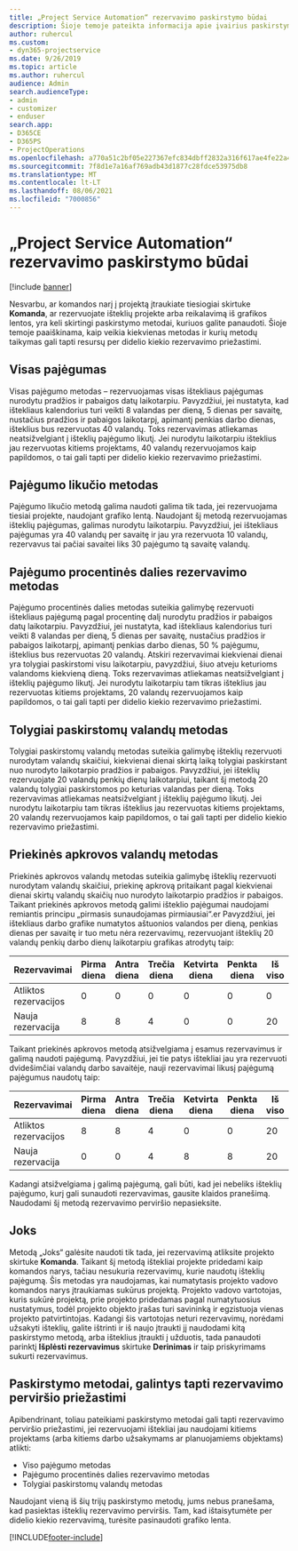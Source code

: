 ```yaml
---
title: „Project Service Automation“ rezervavimo paskirstymo būdai
description: Šioje temoje pateikta informacija apie įvairius paskirstymo būdus.
author: ruhercul
ms.custom:
- dyn365-projectservice
ms.date: 9/26/2019
ms.topic: article
ms.author: ruhercul
audience: Admin
search.audienceType:
- admin
- customizer
- enduser
search.app:
- D365CE
- D365PS
- ProjectOperations
ms.openlocfilehash: a770a51c2bf05e227367efc834dbff2832a316f617ae4fe22a43572940f43cbe
ms.sourcegitcommit: 7f8d1e7a16af769adb43d1877c28fdce53975db8
ms.translationtype: MT
ms.contentlocale: lt-LT
ms.lasthandoff: 08/06/2021
ms.locfileid: "7000856"
---
```

# <a name="booking-allocation-methods-in-project-service-automation"></a>„Project Service Automation“ rezervavimo paskirstymo būdai

[!include [banner](../includes/psa-now-project-operations.md)]

Nesvarbu, ar komandos narį į projektą įtraukiate tiesiogiai skirtuke **Komanda**, ar rezervuojate išteklių projekte arba reikalavimą iš grafikos lentos, yra keli skirtingi paskirstymo metodai, kuriuos galite panaudoti. Šioje temoje paaiškinama, kaip veikia kiekvienas metodas ir kurių metodų taikymas gali tapti resursų per didelio kiekio rezervavimo priežastimi.

## <a name="full-capacity"></a>Visas pajėgumas 
Visas pajėgumo metodas – rezervuojamas visas ištekliaus pajėgumas nurodytu pradžios ir pabaigos datų laikotarpiu. Pavyzdžiui, jei nustatyta, kad ištekliaus kalendorius turi veikti 8 valandas per dieną, 5 dienas per savaitę, nustačius pradžios ir pabaigos laikotarpį, apimantį penkias darbo dienas, išteklius bus rezervuotas 40 valandų. Toks rezervavimas atliekamas neatsižvelgiant į išteklių pajėgumo likutį. Jei nurodytu laikotarpiu išteklius jau rezervuotas kitiems projektams, 40 valandų rezervuojamos kaip papildomos, o tai gali tapti per didelio kiekio rezervavimo priežastimi.

## <a name="remaining-capacity"></a>Pajėgumo likučio metodas
Pajėgumo likučio metodą galima naudoti galima tik tada, jei rezervuojama tiesiai projekte, naudojant grafiko lentą. Naudojant šį metodą rezervuojamas išteklių pajėgumas, galimas nurodytu laikotarpiu. Pavyzdžiui, jei ištekliaus pajėgumas yra 40 valandų per savaitę ir jau yra rezervuota 10 valandų, rezervavus tai pačiai savaitei liks 30 pajėgumo tą savaitę valandų.

## <a name="percentage-capacity"></a>Pajėgumo procentinės dalies rezervavimo metodas
Pajėgumo procentinės dalies metodas suteikia galimybę rezervuoti ištekliaus pajėgumą pagal procentinę dalį nurodytu pradžios ir pabaigos datų laikotarpiu. Pavyzdžiui, jei nustatyta, kad ištekliaus kalendorius turi veikti 8 valandas per dieną, 5 dienas per savaitę, nustačius pradžios ir pabaigos laikotarpį, apimantį penkias darbo dienas, 50 % pajėgumu, išteklius bus rezervuotas 20 valandų. Atskiri rezervavimai kiekvienai dienai yra tolygiai paskirstomi visu laikotarpiu, pavyzdžiui, šiuo atveju keturioms valandoms kiekvieną dieną. Toks rezervavimas atliekamas neatsižvelgiant į išteklių pajėgumo likutį. Jei nurodytu laikotarpiu tam tikras išteklius jau rezervuotas kitiems projektams, 20 valandų rezervuojamos kaip papildomos, o tai gali tapti per didelio kiekio rezervavimo priežastimi.

## <a name="evenly-distribute-hours"></a>Tolygiai paskirstomų valandų metodas
Tolygiai paskirstomų valandų metodas suteikia galimybę išteklių rezervuoti nurodytam valandų skaičiui, kiekvienai dienai skirtą laiką tolygiai paskirstant nuo nurodyto laikotarpio pradžios ir pabaigos. Pavyzdžiui, jei išteklių rezervuojate 20 valandų penkių dienų laikotarpiui, taikant šį metodą 20 valandų tolygiai paskirstomos po keturias valandas per dieną. Toks rezervavimas atliekamas neatsižvelgiant į išteklių pajėgumo likutį. Jei nurodytu laikotarpiu tam tikras išteklius jau rezervuotas kitiems projektams, 20 valandų rezervuojamos kaip papildomos, o tai gali tapti per didelio kiekio rezervavimo priežastimi.

## <a name="front-load-hours"></a>Priekinės apkrovos valandų metodas
Priekinės apkrovos valandų metodas suteikia galimybę išteklių rezervuoti nurodytam valandų skaičiui, priekinę apkrovą pritaikant pagal kiekvienai dienai skirtų valandų skaičių nuo nurodyto laikotarpio pradžios ir pabaigos. Taikant priekinės apkrovos metodą galimi išteklio pajėgumai naudojami remiantis principu „pirmasis sunaudojamas pirmiausiai“.er Pavyzdžiui, jei ištekliaus darbo grafike numatytos aštuonios valandos per dieną, penkias dienas per savaitę ir tuo metu nėra rezervavimų, rezervuojant išteklių 20 valandų penkių darbo dienų laikotarpiu grafikas atrodytų taip: 

|         Rezervavimai          |    Pirma diena    |    Antra diena    |    Trečia diena    |    Ketvirta diena    |    Penkta diena    |    Iš viso    |
|---------------------------|-------------|-------------|-------------|-------------|-------------|-------------|
|    Atliktos rezervacijos    |    0        |    0        |    0        |    0        |    0        |    0        |
|    Nauja rezervacija          |    8        |    8        |    4        |    0        |    0        |    20       |

Taikant priekinės apkrovos metodą atsižvelgiama į esamus rezervavimus ir galimą naudoti pajėgumą. Pavyzdžiui, jei tie patys ištekliai jau yra rezervuoti dvidešimčiai valandų darbo savaitėje, nauji rezervavimai likusį pajėgumą pajėgumus naudotų taip:

|   Rezervavimai          | Pirma diena | Antra diena | Trečia diena | Ketvirta diena | Penkta diena | Iš viso |
|---------------------|-------|-------|-------|-------|-------|-------|
| Atliktos rezervacijos | 8     | 8     | 4     | 0     | 0     | 20    |
| Nauja rezervacija       | 0     | 0     | 4     | 8     | 8     | 20    |

Kadangi atsižvelgiama į galimą pajėgumą, gali būti, kad jei nebeliks išteklių pajėgumo, kurį gali sunaudoti rezervavimas, gausite klaidos pranešimą. Naudodami šį metodą rezervavimo perviršio nepasieksite.

## <a name="none"></a>Joks
Metodą „Joks“ galėsite naudoti tik tada, jei rezervavimą atliksite projekto skirtuke **Komanda**. Taikant šį metodą ištekliai projekte pridedami kaip komandos narys, tačiau nesukuria rezervavimų, kurie naudotų išteklių pajėgumą. Šis metodas yra naudojamas, kai numatytasis projekto vadovo komandos narys įtraukiamas sukūrus projektą. Projekto vadovo vartotojas, kuris sukūrė projektą, prie projekto pridedamas pagal numatytuosius nustatymus, todėl projekto objekto įrašas turi savininką ir egzistuoja vienas projekto patvirtintojas. Kadangi šis vartotojas neturi rezervavimų, norėdami užsakyti išteklių, galite ištrinti ir iš naujo įtraukti jį naudodami kitą paskirstymo metodą, arba išteklius įtraukti į užduotis, tada panaudoti parinktį **Išplėsti rezervavimus** skirtuke **Derinimas** ir taip priskyrimams sukurti rezervavimus.

## <a name="allocation-methods-that-lead-to-overbooking"></a>Paskirstymo metodai, galintys tapti rezervavimo perviršio priežastimi
Apibendrinant, toliau pateikiami paskirstymo metodai gali tapti rezervavimo perviršio priežastimi, jei rezervuojami ištekliai jau naudojami kitiems projektams (arba kitiems darbo užsakymams ar planuojamiems objektams) atlikti:

- Viso pajėgumo metodas
- Pajėgumo procentinės dalies rezervavimo metodas
- Tolygiai paskirstomų valandų metodas

Naudojant vieną iš šių trijų paskirstymo metodų, jums nebus pranešama, kad pasiektas išteklių rezervavimo perviršis. Tam, kad ištaisytumėte per didelio kiekio rezervavimą, turėsite pasinaudoti grafiko lenta.


[!INCLUDE[footer-include](../includes/footer-banner.md)]